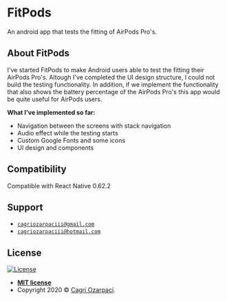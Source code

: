 # FitPods
An android app that tests the fitting of AirPods Pro's.

## About FitPods
I've started FitPods to make Android users able to test the fitting their AirPods Pro's. Altough I've completed the UI design structure, I could not build the testing functionality. In addition, if we implement the functionality that also shows the battery percentage of the AirPods Pro's this app would be quite useful for AirPods users.

**What I've implemented so far:**
- Navigation between the screens with stack navigation
- Audio effect while the testing starts
- Custom Google Fonts and some icons
- UI design and components

## Compatibility
Compatible with React Native 0.62.2

## Support
- <a href="mailto:cagriozarpaciii@gmail.com" target="_blank">`cagriozarpaciii@gmail.com`</a>
- <a href="mailto:cagriozarpaciii@hotmail.com" target="_blank">`cagriozarpaciii@hotmail.com`</a>

## License

[![License](http://img.shields.io/:license-mit-blue.svg?style=flat-square)](http://badges.mit-license.org)

- **[MIT license](http://opensource.org/licenses/mit-license.php)**
- Copyright 2020 © <a href="http://fvcproductions.com" target="_blank">Cagri Ozarpaci</a>.

